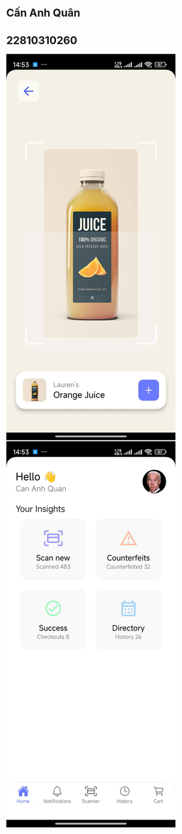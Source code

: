 # Cấn Anh Quân
# 22810310260
![Ảnh file bài tập](ScanerScreen.jpg)
![Ảnh file bài tập](HomeScreen.jpg)
